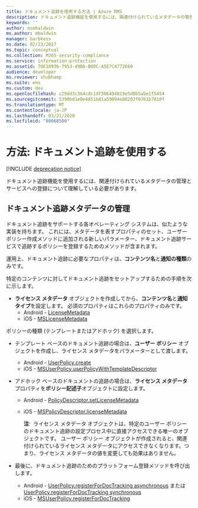 ```yaml
---
title: ドキュメント追跡を使用する方法 | Azure RMS
description: ドキュメント追跡機能を使用するには、関連付けられているメタデータの管理とサービスへの登録について理解している必要があります。
keywords: ''
author: msmbaldwin
ms.author: mbaldwin
manager: barbkess
ms.date: 02/23/2017
ms.topic: conceptual
ms.collection: M365-security-compliance
ms.service: information-protection
ms.assetid: 70E10936-7953-49B0-B0DC-A5E7C4772E60
audience: developer
ms.reviewer: shubhamp
ms.suite: ems
ms.custom: dev
ms.openlocfilehash: c29dd3c364cdc1df506494819e5d0b5abe1f5454
ms.sourcegitcommit: 5390bd1e0e4851b81a59094e80202f0761b7810f
ms.translationtype: MT
ms.contentlocale: ja-JP
ms.lasthandoff: 03/21/2020
ms.locfileid: "80068500"
---
```

# <a name="how-to-use-document-tracking"></a>方法: ドキュメント追跡を使用する

[!INCLUDE [deprecation notice](../includes/deprecation-warning.md)]

ドキュメント追跡機能を使用するには、関連付けられているメタデータの管理とサービスへの登録について理解している必要があります。

## <a name="managing-document-tracking-metadata"></a>ドキュメント追跡メタデータの管理

ドキュメント追跡をサポートする各オペレーティング システムは、似たような実装を持ちます。 これには、メタデータを表すプロパティのセット、ユーザー ポリシー作成メソッドに追加される新しいパラメーター、ドキュメント追跡サービスで追跡するポリシーを登録するためのメソッドが含まれます。

運用上、ドキュメント追跡に必要なプロパティは、**コンテンツ名**と**通知の種類**のみです。

特定のコンテンツに対してドキュメント追跡をセットアップするための手順を次に示します。

- **ライセンス メタデータ** オブジェクトを作成してから、**コンテンツ名**と**通知タイプ**を設定します。 必須のプロパティはこれらのプロパティのみです。
  - Android - [LicenseMetadata](https://msdn.microsoft.com/library/mt573675.aspx)
  -  iOS - [MSLicenseMetadata](https://msdn.microsoft.com/library/mt573683.aspx)

ポリシーの種類 (テンプレートまたはアドホック) を選択します。
- テンプレート ベースのドキュメント追跡の場合は、**ユーザー ポリシー** オブジェクトを作成し、ライセンス メタデータをパラメーターとして渡します。
  - Android - [UserPolicy.create](https://msdn.microsoft.com/library/dn790887.aspx)
  - iOS - [MSUserPolicy.userPolicyWithTemplateDescriptor](https://msdn.microsoft.com/library/dn790808.aspx)

- アドホック ベースのドキュメントの追跡の場合は、**ライセンス メタデータ** プロパティを**ポリシー記述子**オブジェクトに設定します。
  - Android - [PolicyDescriptor.setLicenseMetadata](https://msdn.microsoft.com/library/mt573698.aspx)
  - iOS -  [MSPolicyDescriptor.licenseMetadata](https://msdn.microsoft.com/library/mt573693.aspx)

    **注**:  ライセンス メタデータ オブジェクトは、特定のユーザー ポリシーのドキュメント追跡の設定プロセス中に直接アクセスできる唯一のオブジェクトです。 ユーザー ポリシー オブジェクトが作成されると、関連付けられているライセンス メタデータにアクセスできなくなります。つまり、ライセンス メタデータの値を変更しても効果はありません。

     

- 最後に、ドキュメント追跡のためのプラットフォーム登録メソッドを呼び出します。
  - Android - [UserPolicy.registerForDocTracking asynchronous](https://msdn.microsoft.com/library/mt573699.aspx) または [UserPolicy.registerForDocTracking synchronous](https://msdn.microsoft.com/library/mt631387.aspx)
  - iOS - [MSUserPolicy.registerForDocTracking](https://msdn.microsoft.com/library/mt573694.aspx)
